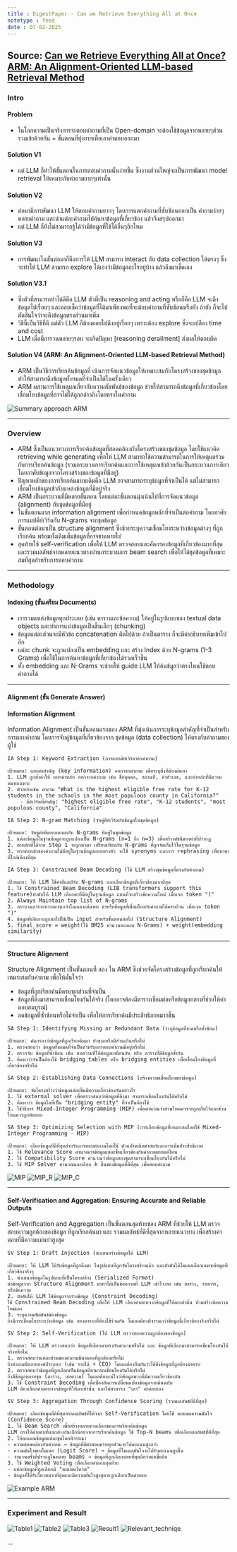 ```yaml
---
title : DigestPaper - Can we Retrieve Everything All at Once
notetype : feed
date : 07-02-2025
---
```


## Source: [Can we Retrieve Everything All at Once? ARM: An Alignment-Oriented LLM-based Retrieval Method](https://arxiv.org/abs/2501.18539)


### Intro
#### Problem
- ในโลกความเป็นจริงการจะตอบคำถามที่เป็น Open-domain จะต้องใช้ข้อมูลจากหลายๆส่วนรวมเข้าด้วยกัน + ขั้นตอนที่ยุ่งยากเพื่อเอาคำตอบออกมา

#### Solution V1
- แต่ LLM ก็ทำให้ขั้นตอนในการตอบคำถามนั้นง่ายขึ้น ซึ่งงานส่วนใหญ่จะเป็นการพัฒนา model retrieval ให้เหมาะกับคำถามยากๆเท่านั้น

#### Solution V2
- ต่อมามีการพัฒนา LLM ให้ตอบคำถามยากๆ โดยการแตกคำถามที่ซับซ้อนออกเป็น คำถามง่ายๆ หลายคำถาม และนำแต่ละคำถามไปค้นหาข้อมูลที่เกี่ยวข้อง แล้วจึงสรุปออกมา 
- แต่ LLM ก็ยังไม่สามารถรู้ได้ว่ามีข้อมูลที่ใช้ได้อื่นๆอีกไหม

#### Solution V3
- การพัฒนาในขั้นต่อมาก็คือการให้ LLM สามารถ interact กับ data collection ได้ตรงๆ ซึ่งจะทำให้ LLM สามารถ explore ได้เองว่ามีข้อมูลอะไรอยู่บ้าง แล้วดึงมาเช็คเอง

#### Solution V3.1
- ซึ่งตัวที่สามารถทำได้ดีคือ LLM ตัวที่เป็น reasoning and acting หรือก็คือ LLM จะดึงข้อมูลไปเรื่อยๆ และคอยเช็คว่าข้อมูลที่ได้มาเพียงพอที่จะต้อบคำถามที่ซับซ้อนหรือยัง ถ้ายัง ก็จะไปตัดสินใจว่าจะดึงข้อมูลตรงส่วนมาเพิ่ม
- วิธีนี้เป็นวิธีที่ดี แต่ตัว LLM ก็ต้องคอยไปดึงอยู่เรื่อยๆ เพราะต้อง explore ซึ่งจะเปลือง time and cost
- LLM เมื่อมีการวนหลายๆรอบ จะเกิดปัญหา [reasoning derailment] ส่งผลให้ตอบผิด

#### Solution V4 (ARM: An Alignment-Oriented LLM-based Retrieval Method)
- ARM เป็นวิธีการเรียกค้นข้อมูลที่ เน้นการจัดแนวข้อมูลให้เหมาะสมกับโครงสร้างของชุดข้อมูล ทำให้สามารถดึงข้อมูลทั้งหมดที่จำเป็นได้ในครั้งเดียว
- ARM ผสานการใช้เหตุผลเกี่ยวกับความสัมพันธ์ของข้อมูล ช่วยให้สามารถดึงข้อมูลที่เกี่ยวข้องโดยเชื่อมโยงข้อมูลที่อาจไม่ได้ถูกกล่าวถึงโดยตรงในคำถาม

![Summary approach ARM](/assets/img/Other/Knowledge/ARM_RAG.avif) 

---

### Overview

- ARM ซึ่งเป็นแนวทางการเรียกค้นข้อมูลที่สอดคล้องกับโครงสร้างของชุดข้อมูล โดยใช้แนวคิด retrieving while generating เพื่อให้ LLM สามารถใช้ความสามารถในการให้เหตุผลร่วมกับการเรียกค้นข้อมูล (รวมกระบวนการเรียกค้นและการใช้เหตุผลเข้าด้วยกันเป็นกระบวนการเดียว โดยอาศัยข้อมูลจากโครงสร้างของข้อมูลที่มีอยู่)
- ปัญหาหลักของการเรียกค้นแบบเดิมคือ LLM อาจสามารถระบุข้อมูลที่จำเป็นได้ แต่ไม่สามารถเชื่อมโยงข้อมูลเข้ากับแหล่งข้อมูลที่มีอยู่จริง
- ARM เป็นกระบวนที่มีหลายขั้นตอน โดยแต่ละขั้นตอนมุ่งเน้นไปที่การจัดแนวข้อมูล (alignment) กับชุดข้อมูลที่มีอยู่
- ในขั้นตอนแรก information alignment เพื่อกำหนดข้อมูลหลักที่จำเป็นต่อคำถาม โดยอาศัยการแมปคีย์เวิร์ดกับ N-grams จากชุดข้อมูล
- ขั้นตอนต่อมาเป็น structure alignment ซึ่งช่วยระบุความเชื่อมโยงระหว่างข้อมูลต่างๆ ที่ถูกเรียกค้น พร้อมทั้งเติมเต็มข้อมูลที่อาจขาดหายไป
- สุดท้ายใช้ self-verification เพื่อให้ LLM ตรวจสอบและคัดกรองข้อมูลที่เกี่ยวข้องมากที่สุด และรวมผลลัพธ์จากหลายแนวทางผ่านกระบวนการ beam search เพื่อให้ได้ชุดข้อมูลที่เหมาะสมที่สุดสำหรับการตอบคำถาม

---

### Methodology
#### Indexing (ขั้นเตรียม Documents)
- เรารวมแหล่งข้อมูลทุกประเภท (เช่น ตารางและข้อความ) ให้อยู่ในรูปแบบของ textual data objects และทำการแบ่งข้อมูลเป็นชิ้นเล็กๆ (chunking)
- ข้อมูลแต่ละส่วนจะมีหัวข้อ concatenation ติดไปด้วย ถ้าเป็นตาราง ก็จะมีคำอธิบายเพิ่มเข้าไปอีก
- แต่ละ chunk จะถูกแปลงเป็น embedding และ สร้าง Index ด้วย N-grams (1-3 Grams) เพื่อใช้ในการค้นหาข้อมูลที่เกี่ยวข้องได้รวดเร็วขึ้น
- ทั้ง embedding และ N-Grams จะช่วยให้ guide LLM ให้ค้นข้มูลว่าตรงไหนใช้ตอบคำถามได้

---

#### Alignment (ขั้น Generate Answer)
#### Information Alignment
Information Alignment เป็นขั้นตอนแรกของ ARM ที่มุ่งเน้นการระบุข้อมูลสำคัญที่จำเป็นสำหรับการตอบคำถาม โดยการจับคู่ข้อมูลที่เกี่ยวข้องจาก ชุดข้อมูล (data collection) ให้ตรงกับคำถามของผู้ใช้

`IA Step 1: Keyword Extraction (การแยกคีย์เวิร์ดจากคำถาม)`
```
เป้าหมาย: แยกคำสำคัญ (key information) ออกจากคำถาม เพื่อระบุสิ่งที่ต้องค้นหา
1. LLM ถูกตั้งค่าให้ แยกคำหลัก ออกจากคำถาม เช่น ชื่อบุคคล, สถานที่, ค่าตัวเลข, และคำหลักที่มีความหมายเฉพาะ
2. ตัวอย่างเช่น คำถาม "What is the highest eligible free rate for K-12 students in the schools in the most populous county in California?"
    - คีย์เวิร์ดที่สำคัญ: "highest eligible free rate", "K-12 students", "most populous county", "California"
```

`IA Step 2: N-gram Matching (จับคู่คีย์เวิร์ดกับข้อมูลในชุดข้อมูล)`
```
เป้าหมาย: จับคู่คำที่แยกออกมากับ N-grams ที่อยู่ในชุดข้อมูล
1. แต่ละข้อมูลในฐานข้อมูลจะถูกแปลงเป็น N-grams (n=1 ถึง n=3) เพื่อสร้างดัชนีของคำที่ปรากฏ
2. คำหลักที่ได้จาก Step 1 จะถูกนำมา เปรียบเทียบกับ N-grams ที่ถูกจัดเก็บไว้ในฐานข้อมูล
3. หากคำหลักของคำถามไม่มีอยู่ในฐานข้อมูลแบบตรงตัว จะใช้ synonyms และการ rephrasing เพื่อหาคำที่ใกล้เคียงที่สุด
```

`IA Step 3: Constrained Beam Decoding (ใช้ LLM สร้างชุดข้อมูลที่ตรงกับคำถาม)`
```
เป้าหมาย: ให้ LLM ใช้คำที่แมปกับ N-grams และเลือกข้อมูลที่เกี่ยวข้องมากที่สุด
1. ใช้ Constrained Beam Decoding (LIB transformers support this feature)บังคับให้ LLM เลือกคำที่มีอยู่ในฐานข้อมูล แทนที่จะสร้างข้อความใหม่ เมื่อเจอ token "("
2. Always Maintain top list of N-grams 
3. กระบวนการจะทำงานจนกว่าโมเดลจะค้นพบ คำหรือข้อมูลที่เชื่อมโยงกับคำถามได้ครบถ้วน เมื่อเจอ token ")"
4. ข้อมูลที่เลือกจะถูกนำไปใช้เป็น input สำหรับขั้นตอนต่อไป (Structure Alignment)
5. final_score = weight(ใช้ BM25 คำนวนคะแนน N-Grams) + weight(embedding similarity)  
```

---

#### Structure Alignment
Structure Alignment เป็นขั้นตอนที่ สอง ใน ARM ซึ่งช่วยจัดโครงสร้างข้อมูลที่ถูกเรียกค้นให้เหมาะสมกับคำถาม เพื่อให้มั่นใจว่า
- ข้อมูลที่ถูกเรียกค้นมีครบทุกส่วนที่จำเป็น
- ข้อมูลที่ดึงมาสามารถเชื่อมโยงกันได้จริง (โดยอาจต้องมีตารางเชื่อมต่อหรือข้อมูลกลางที่ช่วยให้คำตอบสมบูรณ์)
- ลดข้อมูลที่ซ้ำซ้อนหรือไม่จำเป็น เพื่อให้การเรียกค้นมีประสิทธิภาพมากขึ้น

`SA Step 1: Identifying Missing or Redundant Data (ระบุข้อมูลที่ขาดหรือซ้ำซ้อน)`
```
เป้าหมาย: คัดกรองว่าข้อมูลที่ถูกเรียกค้นมา ยังขาดหรือมีส่วนเกินหรือไม่
1. ตรวจสอบว่า ข้อมูลทั้งหมดที่จำเป็นสำหรับการตอบคำถามมีอยู่หรือไม่
2. ตรวจจับ ข้อมูลที่ซ้ำซ้อน เช่น บทความที่ให้ข้อมูลเหมือนกัน หรือ ตารางที่มีข้อมูลซ้ำกัน
3. ค้นหาว่าจำเป็นต้องใช้ bridging tables หรือ bridging entities เพื่อเชื่อมโยงข้อมูลที่เกี่ยวข้องหรือไม่
```

`SA Step 2: Establishing Data Connections (สร้างความเชื่อมโยงของข้อมูล)`
```
เป้าหมาย: จัดโครงสร้างว่าข้อมูลแต่ละชิ้นมีความเกี่ยวข้องกันอย่างไร
1. ใช้ external solver เพื่อตรวจสอบว่าข้อมูลที่ดึงมา สามารถเชื่อมโยงกันได้หรือไม่
2. ค้นหาว่า ข้อมูลใดที่เป็น "bridging entity" ที่จำเป็นต้องใช้
3. ใช้วิธีการ Mixed-Integer Programming (MIP) เพื่อคำนวณว่าส่วนไหนควรจะถูกเก็บไว้และส่วนไหนควรถูกตัดออก
```

`SA Step 3: Optimizing Selection with MIP (การเลือกข้อมูลที่เหมาะสมโดยใช้ Mixed-Integer Programming - MIP)`
```
เป้าหมาย: เลือกข้อมูลที่ดีที่สุดสำหรับการตอบคำถามโดยใช้ ตัวแปรคณิตศาสตร์และการเพิ่มประสิทธิภาพ
1. ใช้ Relevance Score คำนวณว่าข้อมูลแต่ละชิ้นเกี่ยวข้องกับคำถามมากแค่ไหน
2. ใช้ Compatibility Score คำนวณว่าข้อมูลสองชุดสามารถเชื่อมโยงกันได้หรือไม่
3. ใช้ MIP Solver คำนวณและเลือก k ชิ้นของข้อมูลที่ดีที่สุด เพื่อตอบคำถาม
```

![MIP](/assets/img/Other/Knowledge/MIP.avif) 
![MIP_R](/assets/img/Other/Knowledge/MIP_R.avif) 
![MIP_C](/assets/img/Other/Knowledge/MIP_C.avif) 

---

#### Self-Verification and Aggregation: Ensuring Accurate and Reliable Outputs
Self-Verification and Aggregation เป็นขั้นตอนสุดท้ายของ ARM ที่ช่วยให้ LLM ตรวจสอบความถูกต้องของข้อมูล ที่ถูกเรียกค้นมา และ รวมผลลัพธ์ที่ดีที่สุดจากหลายแนวทาง เพื่อสร้างคำตอบที่มีความแม่นยำสูงสุด

`SV Step 1: Draft Injection (นำเสนอร่างข้อมูลให้ LLM)`
```
เป้าหมาย: ให้ LLM ได้รับข้อมูลที่ถูกดึงมา ในรูปแบบที่ถูกจัดโครงสร้างแล้ว และบังคับให้โมเดลเลือกเฉพาะข้อมูลที่เกี่ยวข้องจริงๆ
1. นำเสนอข้อมูลในรูปแบบที่เป็นโครงสร้าง (Serialized Format) 
นำข้อมูลจาก Structure Alignment มาทำให้เป็นข้อความที่ LLM เข้าใจง่าย เช่น ตาราง, รายการ, หรือข้อความ
2. บังคับให้ LLM ใช้ข้อมูลจากร่างข้อมูล (Constraint Decoding)
ใช้ Constrained Beam Decoding เพื่อให้ LLM เลือกคำตอบจากข้อมูลที่ให้มาเท่านั้น ห้ามสร้างข้อความใหม่เอง
3. ระบุความสัมพันธ์ของข้อมูล
ถ้ามีการเชื่อมโยงระหว่างข้อมูล เช่น สองตารางที่ต้องใช้ร่วมกัน โมเดลต้องพิจารณาว่าข้อมูลนี้เกี่ยวข้องจริงหรือไม่
```

`SV Step 2: Self-Verification (ให้ LLM ตรวจสอบความถูกต้องของข้อมูล)`
```
เป้าหมาย: ให้ LLM ตรวจสอบว่า ข้อมูลที่เลือกมาตรงกับคำถามหรือไม่ และ ข้อมูลที่เลือกมาสามารถเชื่อมโยงกันได้จริงหรือไม่
1. ตรวจสอบว่าแต่ละส่วนของคำถามมีคำตอบที่ถูกต้องหรือไม่
ถ้าคำถามมีหลายองค์ประกอบ (เช่น รายได้ + CEO) โมเดลต้องยืนยันว่าได้ดึงข้อมูลที่ถูกต้องมาครบ
2. ตรวจสอบว่าข้อมูลที่ถูกเลือกเป็นข้อมูลที่สามารถเชื่อมโยงกันได้หรือไม่
ถ้ามีข้อมูลหลายชุด (ตาราง, บทความ) โมเดลต้องแน่ใจว่าข้อมูลพวกนี้มีความเกี่ยวข้องกัน
3. ใช้ Constraint Decoding เพื่อป้องกันการเปลี่ยนแปลงข้อมูลจากต้นฉบับ
LLM ต้องเลือกคำตอบจากข้อมูลที่ให้มาเท่านั้น และไม่สามารถ "เดา" คำตอบเอง
```

`SV Step 3: Aggregation Through Confidence Scoring (รวมผลลัพธ์ที่ดีที่สุด)`
```
เป้าหมาย: เลือกข้อมูลที่ดีที่สุดจากผลลัพธ์ที่ได้จาก Self-Verification โดยใช้ คะแนนความมั่นใจ (Confidence Score)
1. ใช้ Beam Search เพื่อสร้างหลายทางเลือกของการเรียกค้นข้อมูล
LLM อาจให้คำตอบที่แตกต่างกันเล็กน้อยจากการเรียกค้นข้อมูล ใช้ Top-N beams เพื่อเลือกผลลัพธ์ที่ดีที่สุด
2. ให้คะแนนข้อมูลแต่ละชุดโดยพิจารณา
- ความสอดคล้องกับคำถาม → ข้อมูลที่มีคำตอบครบทุกส่วนจะได้คะแนนสูงกว่า
- ความมั่นใจของโมเดล (Logit Score) → ข้อมูลที่โมเดลมั่นใจจะได้รับคะแนนสูงขึ้น
- จำนวนครั้งที่ปรากฏในหลาย beams → ข้อมูลที่ถูกเลือกบ่อยที่สุดถือว่าน่าเชื่อถือ
3. ใช้ Weighted Voting เพื่อเลือกคำตอบสุดท้าย
- แต่ละข้อมูลที่ถูกเลือกมี "คะแนนโหวต"
- ข้อมูลที่ได้รับโหวตมากที่สุดและมีความมั่นใจสูงสุดจะถูกเลือกเป็นคำตอบ
```

![Example ARM](/assets/img/Other/Knowledge/example.avif) 

---

### Experiment and Result

![Table1](/assets/img/Other/Knowledge/table1.avif) 
![Table2](/assets/img/Other/Knowledge/table2.avif) 
![Table3](/assets/img/Other/Knowledge/table3.avif) 
![Result1](/assets/img/Other/Knowledge/result1.avif) 
![Relevant_techniqe](/assets/img/Other/Knowledge/relevant_techniqe.avif) 

...